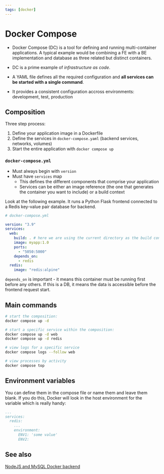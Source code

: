 ```yaml
---
tags: [docker]
---
```


# Docker Compose

- Docker Compose (DC) is a tool for defining and running multi-container
  applications. A typical example would be combining a FE with a BE
  implementation and database as three related but distinct containers.

- DC is a prime example of _infrastructure as code_.

- A YAML file defines all the required configuration and **all services can be
  started with a single command**.

- It provides a consistent configuration accross environments: development,
  test, production

## Composition

Three step process:

1. Define your application image in a Dockerfile
2. Define the services in `docker-compose.yaml` (backend services, networks,
   volumes)
3. Start the entire application with `docker compose up`

### `docker-compose.yml`

- Must always begin with `version`
- Must have `services` map
  - This defines the different components that comprise your application
  - Services can be either an image reference (the one that generates the
    container you want to include) or a build context

Look at the following example. It runs a Python Flask frontend connected to a
Redis key-value pair database for backend.

```yml
# docker-compose.yml

version: "3.9"
services:
  web:
    build: . # here we are using the current directory as the build context
    image: myapp:1.0
    ports:
      - "5050:5000"
    depends_on:
      - redis
  redis:
    image: "redis:alpine"
```

`depends_on` is important - it means this container must be running first before
any others. If this is a DB, it means the data is accessible before the frontend
request start.

## Main commands

```sh
# start the composition:
docker compose up -d

# start a specific service within the composition:
docker compose up -d web
docker compose up -d redis

# view logs for a specific service
docker compose logs --follow web

# view processes by activity
docker compose top
```

## Environment variables

You can define them in the compose file or name them and leave them blank. If
you do this, Docker will look in the host environment for the variable which is
really handy:

```yml
...
services:
  redis:
    ...
    environment:
      ENV1: 'some value'
      ENV2:
```

## See also

[NodeJS and MySQL Docker backend](Node_and_MySQL_db.md)
